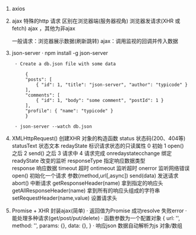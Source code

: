 1. axios

2. ajax
  特殊的http 请求
    区别在浏览器端(服务器视角)
    浏览器发请求(XHR 或fetch) ajax ，其他为非ajax
    
    一般请求：浏览器展示数据(刷新跳转)
    ajax：调用监视的回调并传入数据

3. json-server
        · npm install -g json-server

        · Create a db.json file with some data

            {
            "posts": [
                { "id": 1, "title": "json-server", "author": "typicode" }
            ],
            "comments": [
                { "id": 1, "body": "some comment", "postId": 1 }
            ],
            "profile": { "name": "typicode" }
            }

        · json-server --watch db.json

4. XMLHttpRequest() 创建XHR 对象的构造函数
   status 状态码(200、404等)
   statusText 状态文本
   redayState 标识请求状态的只读属性
     0 初始
     1 open() 之后
     2 send() 之后
     3 请求中
     4 请求完成
   onredaystatecchange 绑定readyState 改变的监听
   responseType 指定响应数据类型  
   response 响应数据
   timeout 超时
   ontimeout 监听超时
   onerror 监听网络错误
   open() 初始化一个请求 参数(method,url[,async])
   send(data) 发送请求
   abort() 中断请求
   getResponseHeader(name) 拿到指定的响应头
   getAllResponseHeader(name) 拿到所有的响应头组成的字符串
   setRequestHeader(name,value) 设置请求头

5. Promise + XHR 封装ajax(简单)
  · 返回值为Promise 成功resolve 失败error
  · 能处理多种请求(get/post/put/delete)
  · 函数参数为一个配置对象 {
      url: '',
      method: '',
      params: {},
      data: {},
    }
  · 响应json 数据自动解析为js 对象/数组